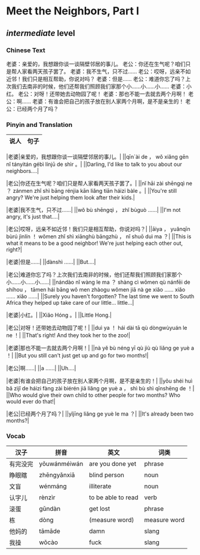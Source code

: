 # Meet the Neighbors, Part I
## *intermediate* level

### Chinese Text
老婆：亲爱的，我想跟你谈一谈隔壁邻居的事儿。
老公：你还在生气呢？咱们只是帮人家看两天孩子罢了。
老婆：我不生气，只不过......
老公：哎呀，远亲不如近邻！我们只是相互帮助，你说对吗？
老婆：但是......
老公：难道你忘了吗？上次我们去南非的时候，他们还帮我们照顾我们家那个小......小......小......
老婆：小红。
老公：对呀！还带她去动物园了呢！
老婆：那也不能一去就去两个月啊！
老公：啊......
老婆：有谁会把自己的孩子放在别人家两个月啊，是不是亲生的！
老公：已经两个月了吗？

### Pinyin and Translation
|说人|句子|
|----|----|

|老婆|亲爱的，我想跟你谈一谈隔壁邻居的事儿。|
||qīn`ài de ， wǒ xiǎng gēn nǐ tányitán gébì línjū de shìr 。|
||Darling, I'd like to talk to you about our neighbors....|

|老公|你还在生气呢？咱们只是帮人家看两天孩子罢了。|
||nǐ hāi zài shēngqì ne ？ zánmen zhǐ shì bāng rénjia kān liǎng tiān háizi bàle 。|
||You're still angry? We're just helping them look after their kids.|

|老婆|我不生气，只不过......|
||wǒ bù shēngqì ， zhǐ bùguò ......|
||I'm not angry, it's just that....|

|老公|哎呀，远亲不如近邻！我们只是相互帮助，你说对吗？|
||āiya ， yuǎnqīn bùrú jìnlín ！ wǒmen zhǐ shì xiānghù bāngzhù ， nǐ shuō duì ma ？|
||This is what it means to be a good neighbor! We're just helping each other out, right?|

|老婆|但是......|
||dànshì ......|
||But....|

|老公|难道你忘了吗？上次我们去南非的时候，他们还帮我们照顾我们家那个小......小......小......|
||nándào nǐ wàng le ma ？ shàng cì wǒmen qù nánfēi de shíhou ， tāmen hái bāng wǒ men zhàogu wǒmen jiā nà ge xiǎo ...... xiǎo ...... xiǎo ......|
||Surely you haven't forgotten? The last time we went to South Africa they helped up take care of our little... little...|

|老婆|小红。|
||Xiǎo Hóng 。|
||Little Hong.|

|老公|对呀！还带她去动物园了呢！|
||duì ya ！ hái dài tā qù dòngwùyuán le ne ！|
||That's right! And they took her to the zoo!|

|老婆|那也不能一去就去两个月啊！|
||nà yě bù néng yī qù jiù qù liǎng ge yuè a ！|
||But you still can't just get up and go for two months!|

|老公|啊......|
||a ......|
||Uh....|

|老婆|有谁会把自己的孩子放在别人家两个月啊，是不是亲生的！|
||yǒu shéi huì bǎ zìjǐ de háizi fàng zài biérén jiā liǎng ge yuè a ， shì bù shì qīnshēng de ！|
||Who would give their own child to other people for two months? Who would ever do that!|

|老公|已经两个月了吗？|
||yǐjīng liǎng ge yuè le ma ？|
||It's already been two months?|
### Vocab
|汉子|拼音|英文|词类|
|----|----|----|----|
|有完没完|yǒuwánméiwán|are you done yet|phrase|
|睁眼瞎|zhēngyǎnxiā|blind person|noun|
|文盲|wénmáng|illiterate|noun|
|认字儿|rènzìr|to be able to read|verb|
|滚蛋|gǔndàn|get lost|phrase|
|栋|dòng|(measure word)|measure word|
|他妈的|tāmāde|damn|slang|
|我操|wǒcào|fuck|slang|